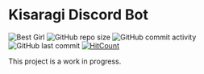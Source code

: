# Kisaragi Discord Bot
![Best Girl](https://encrypted-tbn0.gstatic.com/images?q=tbn:ANd9GcQOYUG9u3l8feN4qP9O7yuGfFxCBVGJSaLC_zstsh3vwknFIoqf)
![GitHub repo size](https://img.shields.io/github/repo-size/tenpi/kisaragi)
![GitHub commit activity](https://img.shields.io/github/commit-activity/w/tenpi/kisaragi)
![GitHub last commit](https://img.shields.io/github/last-commit/tenpi/kisaragi)
[![HitCount](http://hits.dwyl.io/tenpi/kisaragi.svg)](http://hits.dwyl.io/tenpi/kisaragi)

This project is a work in progress.
